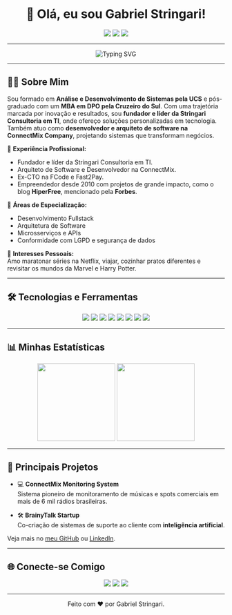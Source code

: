 <h1 align="center">👋 Olá, eu sou Gabriel Stringari!</h1>

<p align="center">
  <a href="https://github.com/stringarism"><img src="https://img.shields.io/github/followers/stringarism?label=Follow&style=social"></a>
  <a href="mailto:contato@stringariconsultoria.com.br"><img src="https://img.shields.io/badge/-Email-%23D14836?style=flat&logo=Gmail&logoColor=white"></a>
  <a href="https://www.linkedin.com/in/stringarism"><img src="https://img.shields.io/badge/-LinkedIn-blue?style=flat&logo=Linkedin&logoColor=white"></a>
</p>

---

<p align="center">
  <img src="https://readme-typing-svg.herokuapp.com?color=36BCF7&center=true&vCenter=true&lines=Arquiteto+de+Software;Desenvolvedor+Fullstack;Apaixonado+por+Inovação;Empreendedor+em+TI" alt="Typing SVG" />
</p>

---

## 🧑‍💻 Sobre Mim

Sou formado em **Análise e Desenvolvimento de Sistemas pela UCS** e pós-graduado com um **MBA em DPO pela Cruzeiro do Sul**. Com uma trajetória marcada por inovação e resultados, sou **fundador e líder da Stringari Consultoria em TI**, onde ofereço soluções personalizadas em tecnologia. Também atuo como **desenvolvedor e arquiteto de software na ConnectMix Company**, projetando sistemas que transformam negócios.

🔹 **Experiência Profissional:**  
- Fundador e líder da Stringari Consultoria em TI.  
- Arquiteto de Software e Desenvolvedor na ConnectMix.  
- Ex-CTO na FCode e Fast2Pay.  
- Empreendedor desde 2010 com projetos de grande impacto, como o blog **HiperFree**, mencionado pela **Forbes**.

🔹 **Áreas de Especialização:**  
- Desenvolvimento Fullstack  
- Arquitetura de Software  
- Microsserviços e APIs  
- Conformidade com LGPD e segurança de dados  

🔹 **Interesses Pessoais:**  
Amo maratonar séries na Netflix, viajar, cozinhar pratos diferentes e revisitar os mundos da Marvel e Harry Potter.

---

## 🛠️ Tecnologias e Ferramentas

<div align="center">
  <img src="https://img.shields.io/badge/-PHP-777BB4?style=flat&logo=php&logoColor=white">
  <img src="https://img.shields.io/badge/-JavaScript-F7DF1E?style=flat&logo=javascript&logoColor=black">
  <img src="https://img.shields.io/badge/-React-61DAFB?style=flat&logo=react&logoColor=black">
  <img src="https://img.shields.io/badge/-Node.js-339933?style=flat&logo=node.js&logoColor=white">
  <img src="https://img.shields.io/badge/-C%23-239120?style=flat&logo=c-sharp&logoColor=white">
  <img src="https://img.shields.io/badge/-Java-007396?style=flat&logo=java&logoColor=white">
  <img src="https://img.shields.io/badge/-Ionic-3880FF?style=flat&logo=ionic&logoColor=white">
  <img src="https://img.shields.io/badge/-MySQL-4479A1?style=flat&logo=mysql&logoColor=white">
</div>

---

## 📊 Minhas Estatísticas

<div align="center">
  <img height="180em" src="https://github-readme-stats.vercel.app/api?username=stringarism&show_icons=true&theme=radical&include_all_commits=true&count_private=true"/>
  <img height="180em" src="https://github-readme-stats.vercel.app/api/top-langs/?username=stringarism&layout=compact&langs_count=7&theme=radical"/>
</div>

---

## 🌟 Principais Projetos

- 💻 **ConnectMix Monitoring System**  
  Sistema pioneiro de monitoramento de músicas e spots comerciais em mais de 6 mil rádios brasileiras.  

- 🛠️ **BrainyTalk Startup**  
  Co-criação de sistemas de suporte ao cliente com **inteligência artificial**.

Veja mais no [meu GitHub](https://github.com/stringarism) ou [LinkedIn](https://www.linkedin.com/in/stringarism).

---

## 🌐 Conecte-se Comigo

<div align="center">
  <a href="https://www.linkedin.com/in/stringarism"><img src="https://img.shields.io/badge/-LinkedIn-0077B5?style=flat&logo=Linkedin&logoColor=white"></a>
  <a href="https://twitter.com/stringarism"><img src="https://img.shields.io/badge/-Twitter-1DA1F2?style=flat&logo=Twitter&logoColor=white"></a>
  <a href="https://github.com/stringarism"><img src="https://img.shields.io/badge/-GitHub-181717?style=flat&logo=github&logoColor=white"></a>
</div>

---

<p align="center">
  Feito com ❤️ por Gabriel Stringari.
</p>
